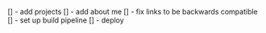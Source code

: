 [] - add projects
[] - add about me
[] - fix links to be backwards compatible
[] - set up build pipeline
[] - deploy
